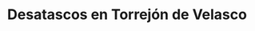 ---
id: 'service-35'

title: 'Desatascos en Torrejón de Velasco'

titleMeta: "Desatascos en Torrejón de Velasco - Expertos en Desatrancos"
canonical: https://www.desatascos-madrid.com/desatascos/torrejon-de-velasco


lugar: 'Torrejón de Velasco'

mediumImage: 'desatascos-torrejon-de-velasco-md.jpg'

largeImage: 'desatascos-torrejon-de-velasco-md.jpg'

detailBreadcrumbSubTitle: 'Single Service'

metaContent: "Desatascos Pociten: Desatascos en Torrejón de Velasco, expertos en pocería y desatrancos 🌊. Soluciones rápidas y eficaces para atascos. ¡Llámanos! ☎️ 647 376 782"

detailBreadcrumbDesc: 'Empresa de poceros en Torrejón de Velasco con los mejores precios'

title2: 'Desatascos y Poceros en Torrejón de Velasco'
#PARRAFO color negro de fondo y letras en verde
detailSubTitle: 'Desatascos y Poceros Torrejón de Velasco: Soluciones para Problemas de Alcantarillado'

#PARRAFO slider
parrafo: "Mantén tus tuberías y alcantarillado en óptimas condiciones con nuestros servicios de desatascos y pocería en Torrejón de Velasco"

#PARRAFO Primera pregunta



descripcion: "Si usted vive en Torrejón de Velasco o en cualquier otro lugar, sabe que el mantenimiento regular de sus tuberías y alcantarillado es crucial para evitar problemas futuros. A pesar de su importancia, la mayoría de la gente no piensa en ello hasta que algo va mal. El desatascado y pocería son servicios esenciales para resolver estos problemas y garantizar que su hogar o negocio siga funcionando sin problemas. En este artículo, le presentaremos los conceptos básicos de desatascos y pocería y cómo pueden ayudarlo en situaciones de emergencia."
detailDesc: ""

#PARRAFO Segunda pregunta

pregunta2: ¿Qué son los desatascos?
descripcion1: "Los desatascos son el proceso de eliminar obstrucciones en las tuberías de su hogar o negocio. Las obstrucciones pueden ser causadas por una variedad de factores, incluyendo la acumulación de desechos y sedimentos, raíces de árboles, objetos extraños que han caído en la tubería, y más. Los síntomas comunes de una obstrucción son el flujo lento del agua y el olor desagradable. Si no se resuelven, las obstrucciones pueden causar daños graves a las tuberías y llevar a una situación de emergencia"
descripcion2: ""

#PARRAFO Tercera pregunta

pregunta3: ¿Qué son los poceros?
descripcion3: "Los poceros son expertos en la limpieza y mantenimiento de alcantarillado. Su trabajo consiste en garantizar que el alcantarillado esté en buen estado y que no haya obstrucciones ni fugas. El alcantarillado es un componente crítico de cualquier sistema de plomería, y su mantenimiento es fundamental para garantizar la seguridad y la salud pública. Además, los poceros son responsables de la eliminación adecuada de residuos y aguas residuales."

#Set inner Html con contenido variable

contenidoDescripcion: "
<h2>¿Cuándo necesito un servicio de desatascos o pocería?</h2>
<p>Si tiene una obstrucción en las tuberías de su hogar o negocio, debe llamar a un servicio de desatascos de inmediato. Ignorar el problema solo empeorará las cosas y podría causar daños graves a sus tuberías. Además, si tiene problemas con su alcantarillado, como fugas o malos olores, debe llamar a un servicio de pocería de inmediato. En general, es mejor llamar a un profesional en cuanto note cualquier problema en sus tuberías o alcantarillado.</p>
<br>

<h2>¿Cuándo necesito un servicio de desatascos o pocería?</h2>
<p>Si tiene una obstrucción en las tuberías de su hogar o negocio, debe llamar a un servicio de desatascos de inmediato. Ignorar el problema solo empeorará las cosas y podría causar daños graves a sus tuberías. Además, si tiene problemas con su alcantarillado, como fugas o malos olores, debe llamar a un servicio de pocería de inmediato. En general, es mejor llamar a un profesional en cuanto note cualquier problema en sus tuberías o alcantarillado.</p>
<br>

<h2>¿Cómo puedo encontrar un servicio de desatascos o pocería en Torrejón de Velasco?</h2>
<p>Existen varios servicios de desatascos y pocería en Torrejón de Velasco, pero no todos son iguales. Al elegir un servicio, asegúrese de buscar uno con una amplia experiencia y una buena reputación. Pregunte a sus amigos y familiares si tienen recomendaciones o haga una búsqueda en línea para encontrar servicios cerca de usted. Además, asegúrese de preguntar sobre sus tarifas y garantías antes de contratar un servicio.</p>
<br>

<h3>¿Qué debo esperar durante un servicio de desatascos o pocería?</h3>
<p>Durante un servicio de desatascos, los profesionales utilizarán herramientas especiales para eliminar la obstrucción de sus tuberías. Dependiendo de la naturaleza de la obstrucción, pueden usar una variedad de herramientas, como máquinas de desatascado, limpiadores de alta presión o cámaras de inspección para identificar la ubicación y el tipo de obstrucción.</p>
<br>
<p>En un servicio de pocería, los profesionales examinarán el alcantarillado para identificar obstrucciones y fugas. Utilizarán herramientas especializadas para limpiar el alcantarillado y eliminar cualquier obstrucción. Si hay fugas, también podrán repararlas y garantizar que el alcantarillado esté en buen estado.</p>
<br>
<p>En ambos casos, el servicio de desatascos o pocería debería dejar sus tuberías y alcantarillado en un estado óptimo, sin obstrucciones ni fugas.</p>
<br>

<h2>¿Cómo puedo prevenir problemas de desatascos y pocería en el futuro?</h2>
<p>La prevención es la mejor manera de evitar problemas de desatascos y pocería. Algunas medidas preventivas que puede tomar incluyen:</p>
<br>
<li>No tirar residuos en el inodoro o el fregadero que puedan obstruir las tuberías</li>
<br>
<li>No verter grasas o aceites en el fregadero</li>
<br>
<li>Limpiar regularmente las tuberías con productos específicos</li>
<br>
<li>Realizar inspecciones regulares del alcantarillado para detectar cualquier problema</li>
<br>
<li>Reparar cualquier problema de inmediato antes de que empeore</li>
<br>
<p>Siguiendo estas medidas preventivas, puede evitar problemas de desatascos y pocería en el futuro y ahorrar tiempo y dinero en reparaciones costosas.</p>
<br>
<p>En resumen, los servicios de desatascos y pocería son esenciales para mantener las tuberías y alcantarillado de su hogar o negocio en buen estado. Si tiene un problema de obstrucción o fuga, llame a un servicio de inmediato para evitar que empeore. Además, tome medidas preventivas para evitar problemas en el futuro. Recuerde que la prevención es la clave para un sistema de plomería saludable y sin problemas..</p>
<br>
"

#PARRAFO Cuarta pregunta

descripcion4: "En conclusión, los desatascos y la pocería son servicios críticos para garantizar que su sistema de plomería funcione sin problemas y sin obstrucciones ni fugas. Si tiene un problema, es importante llamar a un servicio de inmediato para evitar que empeore y cause daños graves a sus tuberías o alcantarillado. Además, tome medidas preventivas para evitar problemas en el futuro y mantener su sistema de plomería en buen estado. Recuerde que la prevención es la clave para una plomería saludable y sin problemas."

#PARRAFO Quinta pregunta


#FAqs de la pagina

accordionData:
 [
    {
      question: '¿Cómo puedo saber si tengo una obstrucción en mis tuberías?',
      answer:
        'Si nota que el agua fluye lentamente o si hay un olor desagradable, es posible que tenga una obstrucción en sus tuberías.',
    },
    {
      question: '¿Qué puedo hacer para prevenir problemas de desatascos?',
      answer:
        'No tire residuos en el inodoro o el fregadero que puedan obstruir las tuberías, limpie regularmente las tuberías y realice inspecciones regulares del alcantarillado.
',
    },
    {
      question: '¿Cuánto tiempo lleva un servicio de desatascos o pocería?',
      answer:
        'Depende del tipo y la gravedad del problema, pero en general, un servicio de desatascos o pocería debería tomar algunas horas.
',
    },
      {
      question: '¿Cuánto cuesta un servicio de desatascos o pocería?',
      answer: 'El costo varía dependiendo del tipo y la gravedad del problema, así como del servicio contratado. Es importante solicitar un presupuesto antes de contratar un servicio.'
    },
      {
      question: '¿Cuántas veces al año debo realizar inspecciones del alcantarillado?',
      answer:
        'Es recomendable realizar inspecciones del alcantarillado al menos una vez al año para detectar problemas a tiempo.'
    },
  ]

#OPCIONES LI

option1: '✅ Pisos y viviendas en general con problemas de atascos en bañeras, fregaderos o inodoros.'
option2: '✅ Chalets individuales, adosados o pareados de clientes particulares en general con problemas de atascos en arquetas de hojas o tierra. '
option3: '✅ Colegios con atascos en general de aseos y arquetas de patios.'
option4: '✅ Urbanizaciones con atascos, arquetas deterioradas, problemas de tuberías o bajantes.'
option5: '✅ Restaurantes con problemas de atascos en cocina, fregaderos o en los aseos de los clientes.'
option6: '✅ Instalaciones deportivas con problemas en los desagües de las piscina o vaciado de arquetas en los vestuarios.'
option7: '✅ Hoteles para el mantenimiento de sus instalaciones, queriendo dar siempre el mejor servicio a sus huéspedes.'
option 8: '✅ Multinacionales para incidencias o mantenimiento de las instalaciones distribuidas en sus oficinas.'
option 9: '✅ Naves industriales, que generan residuos que sin remedio se acumulan en sus arquetas produciendo atrancos.'


#PARRAFO TEXTO FONDO NEGRO LETRAS VERDES ANTES DE BOTON

parrafo1: '<h2>24 HORAS A TU SERVICIO</h2>'

isFeatured: true
---